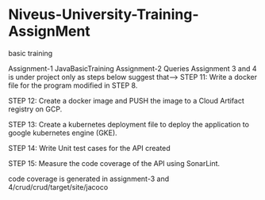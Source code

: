 # Niveus-University-Training-AssignMent
basic training

Assignment-1 JavaBasicTraining
Assignment-2 Queries
Assignment 3 and 4 is under project only as steps below suggest that--> STEP 11: Write a docker file for the program modified in STEP 8.

STEP 12: Create a docker image and PUSH the image to a Cloud Artifact registry on GCP.

STEP 13: Create a kubernetes deployment file to deploy the application to google kubernetes engine (GKE).

STEP 14: Write Unit test cases for the API created

STEP 15: Measure the code coverage of the API using SonarLint.

code coverage is generated in assignment-3 and 4/crud/crud/target/site/jacoco

